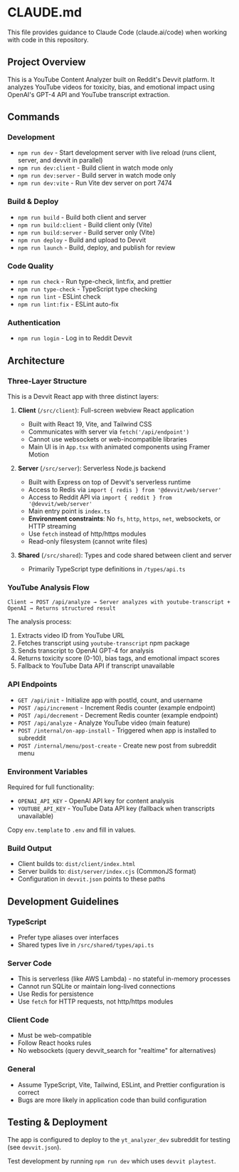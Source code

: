 # CLAUDE.md

This file provides guidance to Claude Code (claude.ai/code) when working with code in this repository.

## Project Overview

This is a YouTube Content Analyzer built on Reddit's Devvit platform. It analyzes YouTube videos for toxicity, bias, and emotional impact using OpenAI's GPT-4 API and YouTube transcript extraction.

## Commands

### Development
- `npm run dev` - Start development server with live reload (runs client, server, and devvit in parallel)
- `npm run dev:client` - Build client in watch mode only
- `npm run dev:server` - Build server in watch mode only
- `npm run dev:vite` - Run Vite dev server on port 7474

### Build & Deploy
- `npm run build` - Build both client and server
- `npm run build:client` - Build client only (Vite)
- `npm run build:server` - Build server only (Vite)
- `npm run deploy` - Build and upload to Devvit
- `npm run launch` - Build, deploy, and publish for review

### Code Quality
- `npm run check` - Run type-check, lint:fix, and prettier
- `npm run type-check` - TypeScript type checking
- `npm run lint` - ESLint check
- `npm run lint:fix` - ESLint auto-fix

### Authentication
- `npm run login` - Log in to Reddit Devvit

## Architecture

### Three-Layer Structure

This is a Devvit React app with three distinct layers:

1. **Client** (`/src/client`): Full-screen webview React application
   - Built with React 19, Vite, and Tailwind CSS
   - Communicates with server via `fetch('/api/endpoint')`
   - Cannot use websockets or web-incompatible libraries
   - Main UI is in `App.tsx` with animated components using Framer Motion

2. **Server** (`/src/server`): Serverless Node.js backend
   - Built with Express on top of Devvit's serverless runtime
   - Access to Redis via `import { redis } from '@devvit/web/server'`
   - Access to Reddit API via `import { reddit } from '@devvit/web/server'`
   - Main entry point is `index.ts`
   - **Environment constraints**: No `fs`, `http`, `https`, `net`, websockets, or HTTP streaming
   - Use `fetch` instead of http/https modules
   - Read-only filesystem (cannot write files)

3. **Shared** (`/src/shared`): Types and code shared between client and server
   - Primarily TypeScript type definitions in `/types/api.ts`

### YouTube Analysis Flow

```
Client → POST /api/analyze → Server analyzes with youtube-transcript + OpenAI → Returns structured result
```

The analysis process:
1. Extracts video ID from YouTube URL
2. Fetches transcript using `youtube-transcript` npm package
3. Sends transcript to OpenAI GPT-4 for analysis
4. Returns toxicity score (0-10), bias tags, and emotional impact scores
5. Fallback to YouTube Data API if transcript unavailable

### API Endpoints

- `GET /api/init` - Initialize app with postId, count, and username
- `POST /api/increment` - Increment Redis counter (example endpoint)
- `POST /api/decrement` - Decrement Redis counter (example endpoint)
- `POST /api/analyze` - Analyze YouTube video (main feature)
- `POST /internal/on-app-install` - Triggered when app is installed to subreddit
- `POST /internal/menu/post-create` - Create new post from subreddit menu

### Environment Variables

Required for full functionality:
- `OPENAI_API_KEY` - OpenAI API key for content analysis
- `YOUTUBE_API_KEY` - YouTube Data API key (fallback when transcripts unavailable)

Copy `env.template` to `.env` and fill in values.

### Build Output

- Client builds to: `dist/client/index.html`
- Server builds to: `dist/server/index.cjs` (CommonJS format)
- Configuration in `devvit.json` points to these paths

## Development Guidelines

### TypeScript
- Prefer type aliases over interfaces
- Shared types live in `/src/shared/types/api.ts`

### Server Code
- This is serverless (like AWS Lambda) - no stateful in-memory processes
- Cannot run SQLite or maintain long-lived connections
- Use Redis for persistence
- Use `fetch` for HTTP requests, not http/https modules

### Client Code
- Must be web-compatible
- Follow React hooks rules
- No websockets (query devvit_search for "realtime" for alternatives)

### General
- Assume TypeScript, Vite, Tailwind, ESLint, and Prettier configuration is correct
- Bugs are more likely in application code than build configuration

## Testing & Deployment

The app is configured to deploy to the `yt_analyzer_dev` subreddit for testing (see `devvit.json`).

Test development by running `npm run dev` which uses `devvit playtest`.
